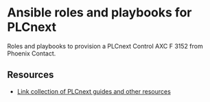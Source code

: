 # Ansible roles and playbooks for PLCnext

Roles and playbooks to provision a PLCnext Control AXC F 3152 from Phoenix Contact.

## Resources

- [Link collection of PLCnext guides and other resources](./docs/PLCNEXT_RESOURCES.md)

